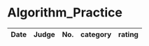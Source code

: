 # Algorithm_Practice

| Date |   Judge   | No. | category | rating |
| :---: | :-----: | :------: | :------: | :------: |

